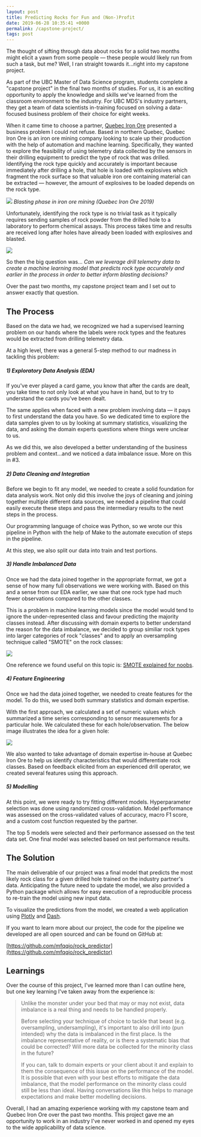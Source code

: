 ```yaml
---
layout: post
title: Predicting Rocks for Fun and (Non-)Profit
date: 2019-06-28 10:35:41 +0000
permalink: /capstone-project/
tags: post
---
```


The thought of sifting through data about rocks for a solid two months might elicit a yawn from some people &mdash; these people would likely run from such a task, but me? Well, I ran straight towards it...right into my capstone project.

As part of the UBC Master of Data Science program, students complete a "capstone project" in the final two months of studies. For us, it is an exciting opportunity to apply the knowledge and skills we've learned from the classroom environment to the industry. For UBC MDS's industry partners, they get a team of data scientists in-training focused on solving a data-focused business problem of their choice for eight weeks.

When it came time to choose a partner, [Quebec Iron Ore](https://mineraiferquebec.com/?lang=en) presented a business problem I could not refuse. Based in northern Quebec, Quebec Iron Ore is an iron ore mining company looking to scale up their production with the help of automation and machine learning. Specifically, they wanted to explore the feasibility of using telemetry data collected by the sensors in their drilling equipment to predict the type of rock that was drilled. Identifying the rock type quickly and accurately is important because immediately after drilling a hole, that hole is loaded with explosives which fragment the rock surface so that valuable iron ore containing material can be extracted &mdash; however, the amount of explosives to be loaded depends on the rock type.

![](assets/images/blasting.png)
*Blasting phase in iron ore mining (Quebec Iron Ore 2019)*

Unfortunately, identifying the rock type is no trivial task as it typically requires sending samples of rock powder from the drilled hole to a laboratory to perform chemical assays. This process takes time and results are received long after holes have already been loaded with explosives and blasted.

![](assets/images/drilling_process.png)

So then the big question was... *Can we leverage drill telemetry data to create a machine learning model that predicts rock type accurately and earlier in the process in order to better inform blasting decisions?*

Over the past two months, my capstone project team and I set out to answer exactly that question.

## The Process

Based on the data we had, we recognized we had a supervised learning problem on our hands where the labels were rock types and the features would be extracted from drilling telemetry data.

At a high level, there was a general 5-step method to our madness in tackling this problem:

##### 1) Exploratory Data Analysis (EDA)
If you've ever played a card game, you know that after the cards are dealt, you take time to not only look at what you have in hand, but to try to understand the cards you've been dealt.

The same applies when faced with a new problem involving data &mdash; it pays to first understand the data you have. So we dedicated time to explore the data samples given to us by looking at summary statistics, visualizing the data, and asking the domain experts questions where things were unclear to us.

As we did this, we also developed a better understanding of the business problem and context...and we noticed a data imbalance issue. More on this in #3.

##### 2) Data Cleaning and Integration
Before we begin to fit any model, we needed to create a solid foundation for data analysis work. Not only did this involve the joys of cleaning and joining together multiple different data sources, we needed a pipeline that could easily execute these steps and pass the intermediary results to the next steps in the process.

Our programming language of choice was Python, so we wrote our this pipeline in Python with the help of Make to the automate execution of steps in the pipeline.

At this step, we also split our data into train and test portions.

##### 3) Handle Imbalanced Data
Once we had the data joined together in the appropriate format, we got a sense of how many full observations we were working with. Based on this and a sense from our EDA earlier, we saw that one rock type had much fewer observations compared to the other classes.

This is a problem in machine learning models since the model would tend to ignore the under-represented class and favour predicting the majority classes instead. After discussing with domain experts to better understand the reason for the data imbalance, we decided to group similiar rock types into larger categories of rock "classes" and to apply an oversampling technique called "SMOTE" on the rock classes:

![](assets/images/oversample.png)

One reference we found useful on this topic is: [SMOTE explained for noobs](http://rikunert.com/SMOTE_explained).

##### 4) Feature Engineering
Once we had the data joined together, we needed to create features for the model. To do this, we used both summary statistics and domain expertise.

With the first approach, we calculated a set of numeric values which summarized a time series corresponding to sensor measurements for a particular hole. We calculated these for each hole/observation. The below image illustrates the idea for a given hole:

![](assets/images/feat_eng.png)

We also wanted to take advantage of domain expertise in-house at Quebec Iron Ore to help us identify characteristics that would differentiate rock classes. Based on feedback elicited from an experienced drill operator, we created several features using this approach.

##### 5) Modelling
At this point, we were ready to try fitting different models. Hyperparameter selection was done using randomized cross-validation. Model performance was assessed on the cross-validated values of accuracy, macro F1 score, and a custom cost function requested by the partner.

The top 5 models were selected and their performance assessed on the test data set. One final model was selected based on test performance results.

## The Solution

The main deliverable of our project was a final model that predicts the most likely rock class for a given drilled hole trained on the industry partner's data. Anticipating the future need to update the model, we also provided a Python package which allows for easy execution of a reproducible process to re-train the model using new input data.

To visualize the predictions from the model, we created a web application using [Plotly](https://plot.ly/python/) and [Dash](https://dash.plot.ly/).

If you want to learn more about our project, the code for the pipeline we developed are all open sourced and can be found on GitHub at:

[https://github.com/mfqqio/rock_predictor](https://github.com/mfqqio/rock_predictor)

## Learnings
Over the course of this project, I've learned more than I can outline here, but one key learning I've taken away from the experience is:

>Unlike the monster under your bed that may or may not exist, data imbalance is a real thing and needs to be handled properly.
>
>Before selecting your technique of choice to tackle that beast (e.g. oversampling, undersampling), it's important to also drill into (pun intended) why the data is imbalanced in the first place. Is the imbalance representative of reality, or is there a systematic bias that could be corrected? Will more data be collected for the minority class in the future?
>
>If you can, talk to domain experts or your client about it and explain to them the consequence of this issue on the performance of the model. It is possible that even with your best efforts to mitigate the data imbalance, that the model performance on the minority class could still be less than ideal. Having conversations like this helps to manage expectations and make better modelling decisions.

Overall, I had an amazing experience working with my capstone team and Quebec Iron Ore over the past two months. This project gave me an opportunity to work in an industry I've never worked in and opened my eyes to the wide applicability of data science.
